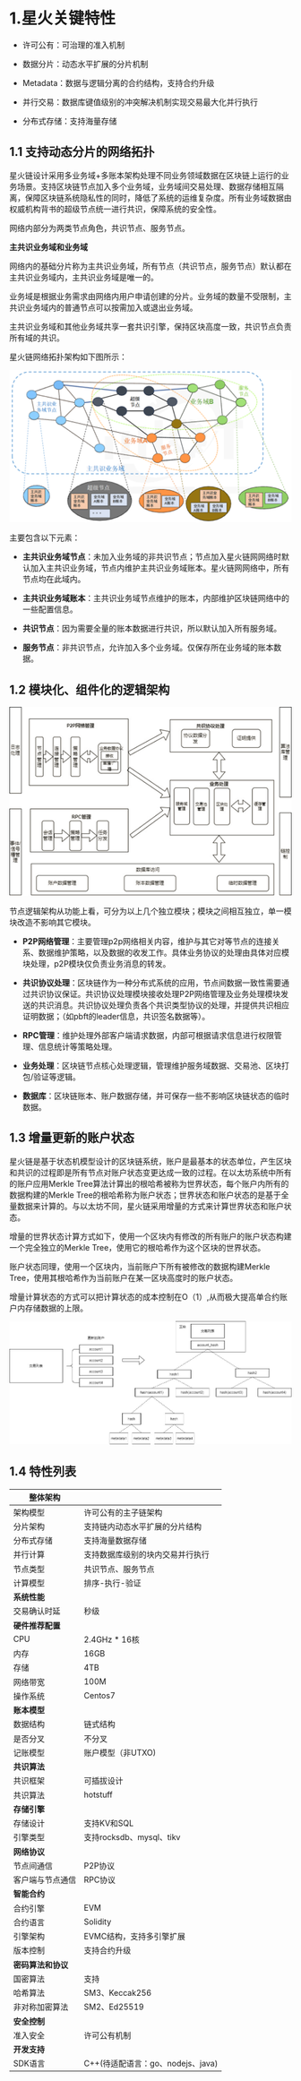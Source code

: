 # 1.星火关键特性

- 许可公有：可治理的准入机制

- 数据分片：动态水平扩展的分片机制

- Metadata：数据与逻辑分离的合约结构，支持合约升级

- 并行交易：数据库键值级别的冲突解决机制实现交易最大化并行执行
- 分布式存储：支持海量存储

## 1.1 支持动态分片的网络拓扑

星火链设计采用多业务域+多账本架构处理不同业务领域数据在区块链上运行的业务场景。支持区块链节点加入多个业务域，业务域间交易处理、数据存储相互隔离，保障区块链系统隐私性的同时，降低了系统的运维复杂度。所有业务域数据由权威机构背书的超级节点统一进行共识，保障系统的安全性。

网络内部分为两类节点角色，共识节点、服务节点。

**主共识业务域和业务域**

网络内的基础分片称为主共识业务域，所有节点（共识节点，服务节点）默认都在主共识业务域内，主共识业务域是唯一的。

业务域是根据业务需求由网络内用户申请创建的分片。业务域的数量不受限制，主共识业务域内的普通节点可以按需加入或退出业务域。

主共识业务域和其他业务域共享一套共识引擎，保持区块高度一致，共识节点负责所有域的共识。

星火链网络拓扑架构如下图所示：

<img src="../_static/images/image-20221220172559088.png">

主要包含以下元素：

- **主共识业务域节点**：未加入业务域的非共识节点；节点加入星火链网网络时默认加入主共识业务域，节点内维护主共识业务域账本。星火链网网络中，所有节点均在此域内。

- **主共识业务域账本**：主共识业务域节点维护的账本，内部维护区块链网络中的一些配置信息。

- **共识节点**：因为需要全量的账本数据进行共识，所以默认加入所有服务域。

- **服务节点**：非共识节点，允许加入多个业务域。仅保存所在业务域的账本数据。

## 1.2 模块化、组件化的逻辑架构

<img src="../_static/images/2.2-1模块架构.png">

节点逻辑架构从功能上看，可分为以上几个独立模块；模块之间相互独立，单一模块改造不影响其它模块。

- **P2P网络管理**：主要管理p2p网络相关内容，维护与其它对等节点的连接关系、数据维护策略，以及数据的收发工作。具体业务协议的处理由具体对应模块处理，p2P模块仅负责业务消息的转发。

- **共识协议处理**：区块链作为一种分布式系统的应用，节点间数据一致性需要通过共识协议保证。共识协议处理模块接收处理P2P网络管理及业务处理模块发送的共识消息。共识协议处理负责各个共识类型协议的处理，并提供共识相应证明数据；（如pbft的leader信息，共识签名数据等）。

- **RPC管理**：维护处理外部客户端请求数据，内部可根据请求信息进行权限管理、信息统计等策略处理。

- **业务处理**：区块链节点核心处理逻辑，管理维护服务域数据、交易池、区块打包/验证等逻辑。

- **数据库**：区块链账本、账户数据存储，并可保存一些不影响区块链状态的临时数据。

## 1.3 增量更新的账户状态

星火链是基于状态机模型设计的区块链系统，账户是最基本的状态单位，产生区块和共识的过程即是所有节点对账户状态变更达成一致的过程。在以太坊系统中所有的账户应用Merkle Tree算法计算出的根哈希被称为世界状态，每个账户内所有的数据构建的Merkle Tree的根哈希称为账户状态；世界状态和账户状态的是基于全量数据来计算的。与以太坊不同，星火链采用增量的方式来计算世界状态和账户状态。

增量的世界状态计算方式如下，使用一个区块内有修改的所有账户的账户状态构建一个完全独立的Merkle Tree，使用它的根哈希作为这个区块的世界状态。

账户状态同理，使用一个区块内，当前账户下所有被修改的数据构建Merkle Tree，使用其根哈希作为当前账户在某一区块高度时的账户状态。

增量计算状态的方式可以把计算状态的成本控制在O（1）,从而极大提高单合约账户内存储数据的上限。

<img src="../_static/images/2.3-1增量状态更新.png">

## 1.4 特性列表

| 整体架构           |                                   |
| ------------------ | --------------------------------- |
| 架构模型           | 许可公有的主子链架构              |
| 分片架构           | 支持链内动态水平扩展的分片结构    |
| 分布式存储         | 支持海量数据存储                  |
| 并行计算           | 支持数据库级别的块内交易并行执行  |
| 节点类型           | 共识节点、服务节点                |
| 计算模型           | 排序-执行-验证                    |
| **系统性能**       |                                   |
| 交易确认时延       | 秒级                              |
| **硬件推荐配置**   |                                   |
| CPU                | 2.4GHz * 16核                     |
| 内存               | 16GB                              |
| 存储               | 4TB                               |
| 网络带宽           | 100M                              |
| 操作系统           | Centos7                           |
| **账本模型**       |                                   |
| 数据结构           | 链式结构                          |
| 是否分叉           | 不分叉                            |
| 记账模型           | 账户模型（非UTXO)                 |
| **共识算法**       |                                   |
| 共识框架           | 可插拔设计                        |
| 共识算法           | hotstuff                          |
| **存储引擎**       |                                   |
| 存储设计           | 支持KV和SQL                       |
| 引擎类型           | 支持rocksdb、mysql、tikv          |
| **网络协议**       |                                   |
| 节点间通信         | P2P协议                           |
| 客户端与节点通信   | RPC协议                           |
| **智能合约**       |                                   |
| 合约引擎           | EVM                               |
| 合约语言           | Solidity                          |
| 引擎架构           | EVMC结构，支持多引擎扩展          |
| 版本控制           | 支持合约升级                      |
| **密码算法和协议** |                                   |
| 国密算法           | 支持                              |
| 哈希算法           | SM3、Keccak256                    |
| 非对称加密算法     | SM2、Ed25519                      |
| **安全控制**       |                                   |
| 准入安全           | 许可公有机制                      |
| **开发支持**       |                                   |
| SDK语言            | C++(待适配语言：go、nodejs、java) |
